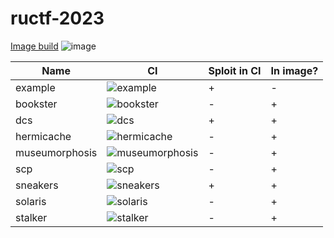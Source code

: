# ructf-2023

[Image build](https://github.com/HackerDom/ructf-finals-2023/actions/workflows/rebuild_image.yml) ![image](https://github.com/HackerDom/ructf-finals-2023/actions/workflows/rebuild_image.yml/badge.svg)

|Name    |CI|Sploit in CI |In image?| 
|---     |---|---|---|
|example|![example](https://github.com/HackerDom/ructf-finals-2023/actions/workflows/check_example.yml/badge.svg)|+|-|
|bookster|![bookster](https://github.com/HackerDom/ructf-finals-2023/actions/workflows/check_bookster.yml/badge.svg)|-|+|
|dcs|![dcs](https://github.com/HackerDom/ructf-finals-2023/actions/workflows/check_dcs.yml/badge.svg)|+|+|
|hermicache|![hermicache](https://github.com/HackerDom/ructf-finals-2023/actions/workflows/check_hermicache.yml/badge.svg)|-|+|
|museumorphosis|![museumorphosis](https://github.com/HackerDom/ructf-finals-2023/actions/workflows/check_museumorphosis.yml/badge.svg)|-|+|
|scp|![scp](https://github.com/HackerDom/ructf-finals-2023/actions/workflows/check_scp.yml/badge.svg)|-|+|
|sneakers|![sneakers](https://github.com/HackerDom/ructf-finals-2023/actions/workflows/check_sneakers.yml/badge.svg)|+|+|
|solaris |![solaris](https://github.com/HackerDom/ructf-finals-2023/actions/workflows/check_solaris.yml/badge.svg)|-|+|
|stalker|![stalker](https://github.com/HackerDom/ructf-finals-2023/actions/workflows/check_stalker.yml/badge.svg)|-|+|




